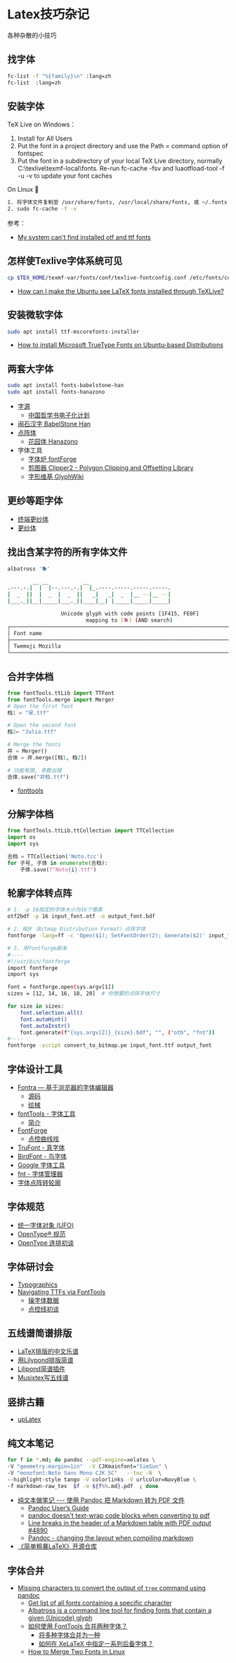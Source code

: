 # Latex技巧杂记
各种杂散的小技巧

## 找字体
```bash
fc-list -f "%{family}\n" :lang=zh
fc-list  :lang=zh
```

## 安装字体
TeX Live on Windows：
1. Install for All Users
2. Put the font in a project directory and use the Path = command option of fontspec
3. Put the font in a subdirectory of your local TeX Live directory, normally C:\texlive\texmf-local\fonts. Re-run fc-cache -fsv and luaotfload-tool -f -u -v to update your font caches

On Linux 🐧

```bash
1. 将字体文件复制至 /usr/share/fonts, /usr/local/share/fonts, 或 ~/.fonts
2. sudo fc-cache -f -v
```


参考：
* [My system can't find installed otf and ttf fonts](https://tex.stackexchange.com/questions/511897/my-system-cant-find-installed-otf-and-ttf-fonts)

## 怎样使Texlive字体系统可见

```bash
cp $TEX_HOME/texmf-var/fonts/conf/texlive-fontconfig.conf /etc/fonts/conf.d/09-texlive-fonts.conf
```

* [How can I make the Ubuntu see LaTeX fonts installed through TeXLive?](https://askubuntu.com/questions/1174423/how-can-i-make-the-ubuntu-see-latex-fonts-installed-through-texlive)

## 安装微软字体
```bash
sudo apt install ttf-mscorefonts-installer
```

* [How to install Microsoft TrueType Fonts on Ubuntu-based Distributions](https://itsfoss.com/install-microsoft-fonts-ubuntu/)

## 两套大字体
```bash
sudo apt install fonts-babelstone-han
sudo apt install fonts-hanazono
```
* [字源](https://hanziyuan.net/)
  * [中国哲学书电子化计划](https://ctext.org/zhs)
* [闹石汉字 BabelStone Han](https://www.babelstone.co.uk/Fonts/Han.html)
* [点阵体](https://github.com/tony/dot-fonts)
  * [花园体 Hanazono](http://fonts.jp/hanazono/)
* 字体工具
  * [字体炉 fontForge](https://fontforge.org/)
  * [剪图器 Clipper2 - Polygon Clipping and Offsetting Library](http://www.angusj.com/clipper2/Docs/Overview.htm)
  * [字形维基 GlyphWiki](http://zhs.glyphwiki.org/wiki/GlyphWiki)

## 更纱等距字体
- [终端更纱体](https://github.com/laishulu/Sarasa-Term-SC-Nerd)
- [更纱体](https://github.com/be5invis/Sarasa-Gothic)

## 找出含某字符的所有字体文件
```bash
albatross '🐕️'

        __ __           __
.---.-.|  |  |--.---.-.|  |_.----.-----.-----.-----.
|  _  ||  |  _  |  _  ||   _|   _|  _  |__ --|__ --|
|___._||__|_____|___._||____|__| |_____|_____|_____|

                 Unicode glyph with code points [1F415, FE0F]                  
                         mapping to [🐕️] (AND search)                          
┌─────────────────────────────────────────────────────────────────────────────┐
│ Font name                                                                   │
├─────────────────────────────────────────────────────────────────────────────┤
│ Twemoji Mozilla                                                             │
└─────────────────────────────────────────────────────────────────────────────┘
```

## 合并字体档
```python
from fontTools.ttLib import TTFont
from fontTools.merge import Merger
# Open the first font
档1 = "宋.ttf"

# Open the second font
档2= "Julia.ttf"

# Merge the fonts
并 = Merger()
合体 = 并.merge([档1, 档2])

# 功能有限, 多数出错
合体.save("并档.ttf")
```
- [fonttools](https://fonttools.readthedocs.io/en/latest/index.html)

## 分解字体档
```python
from fontTools.ttLib.ttCollection import TTCollection
import os
import sys

合档 = TTCollection('Noto.tcc')
for 子号, 子体 in enumerate(合档):
    子体.save(f"Noto{i}.ttf")
```    

## 轮廓字体转点阵
```bash
# 1. -p 16指定的字体大小为16个像素
otf2bdf -p 16 input_font.otf -o output_font.bdf

# 2. BDF（Bitmap Distribution Format）点阵字体
fontforge -lang=ff -c 'Open($1); SetFontOrder(2); Generate($2)' input_font.ttf output_font.bdf

# 3. 用fontforge剧本
#----
#!/usr/bin/fontforge
import fontforge
import sys

font = fontforge.open(sys.argv[1])
sizes = [12, 14, 16, 18, 20]  # 你想要的点阵字体尺寸

for size in sizes:
    font.selection.all()
    font.autoHint()
    font.autoInstr()
    font.generate(f"{sys.argv[2]}_{size}.bdf", "", ("otb", "fnt"))
#----
fontforge -script convert_to_bitmap.pe input_font.ttf output_font
```

## 字体设计工具
- [Fontra — 基于浏览器的字体编辑器](https://fontra.xyz/)
  - [源码](https://github.com/googlefonts/fontra)
  - [绘械](https://github.com/typemytype/drawbot/)
- [fontTools - 字体工具](https://fonttools.readthedocs.io/)
  - [简介](https://github.com/arrowtype/fonttools-intro)
- [FontForge](https://fontforge.org)
  - [点控曲线戏](https://bezier.method.ac/)
- [TruFont - 真字体](https://trufont.github.io/)
- [BirdFont - 鸟字体](https://birdfont.org/)
- [Google 字体工具](https://github.com/googlefonts/gftools/)
- [fnt - 字体管理器](https://github.com/alexmyczko/fnt)
- [字体点阵转轮廓](https://github.com/fcambus/bdf2sfd)

## 字体规范
- [统一字体对象 (UFO)](https://unifiedfontobject.org/)
- [OpenType® 规范](https://learn.microsoft.com/en-us/typography/opentype/spec/)
- [OpenType 连排初谈](https://ilovetypography.com/OpenType/opentype-features.html)

## 字体研讨会
- [Typographics](https://2024.typographics.com/)
- [Navigating TTFs via FontTools](https://github.com/lynneyun/Tutorials/blob/6cabd407054431559b30d66d9b664462bb1d58b7/FontTools%20%26%20DrawBot/Navigating%20TTFs%20with%20fontTools.ipynb)
  - [操字体数据](https://github.com/aparrish/material-of-language/blob/master/manipulating-font-data.ipynb)
  - [点控线初谈](https://pomax.github.io/bezierinfo)

## 五线谱简谱排版
* [LaTeX排版的中文乐谱](https://www.latexstudio.net/archives/11337.html)
* [用Lilypond排版简谱](https://www.cnblogs.com/quantumman/p/5189701.html)
* [Lilipond简谱插件](https://ssb22.user.srcf.net/mwrhome/jianpu-ly.py)
* [Musixtex写五线谱](https://blog.csdn.net/cclethe/article/details/73065473)


## 竖排古籍
* [upLatex](https://github.com/Steve-Cheung-emct)

## 纯文本笔记
```bash
for f in *.md; do pandoc --pdf-engine=xelatex \
-V "geometry:margin=1in"  -V CJKmainfont="SimSun" \
-V "monofont:Noto Sans Mono CJK SC"   --toc -N  \
--highlight-style tango -V colorlinks -V urlcolor=NavyBlue \
-f markdown-raw_tex  $f -o ${f%%.md}.pdf  ; done
```

- [纯文本做笔记 --- 使用 Pandoc 把 Markdown 转为 PDF 文件](https://jdhao.github.io/2017/12/10/pandoc-markdown-with-chinese/)
  - [Pandoc User’s Guide](https://pandoc.org/MANUAL.html)
  - [pandoc doesn't text-wrap code blocks when converting to pdf](https://stackoverflow.com/questions/20788464/pandoc-doesnt-text-wrap-code-blocks-when-converting-to-pdf)
  - [Line breaks in the header of a Markdown table with PDF output #4890](https://github.com/jgm/pandoc/issues/4890)
  - [Pandoc - changing the layout when compiling markdown](https://tex.stackexchange.com/questions/524177/pandoc-changing-the-layout-when-compiling-markdown)
- [《简单粗暴LaTeX》开源仓库](https://github.com/wklchris/Note-by-LaTeX)

## 字体合并
- [Missing characters to convert the output of `tree` command using pandoc](https://tex.stackexchange.com/questions/650014/missing-characters-to-convert-the-output-of-tree-command-using-pandoc)
  - [Get list of all fonts containing a specific character](https://apple.stackexchange.com/questions/287707/get-list-of-all-fonts-containing-a-specific-character)
  - [Albatross is a command line tool for finding fonts that contain a given (Unicode) glyph](https://gitlab.com/islandoftex/albatross/)
  - [如何使用 FontTools 合并两种字体？](https://superuser.com/questions/1657357/how-do-i-merge-two-fonts-using-fonttools)
    - [将多种字体合并为一种](https://fonttools.readthedocs.io/en/latest/merge.html)
    - [如何在 XeLaTeX 中指定一系列后备字体？](https://tex.stackexchange.com/questions/323575/how-can-i-specify-a-chain-of-fallback-fonts-in-xelatex)
  - [How to Merge Two Fonts in Linux](https://linuxhint.com/merge_two_fonts_linux/)